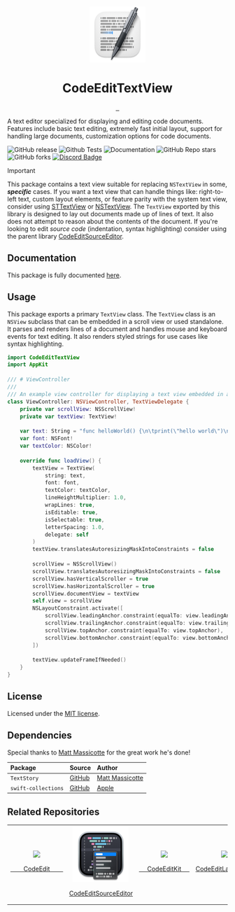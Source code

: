 <p align="center">
  <img src="https://github.com/CodeEditApp/CodeEditTextView/blob/main/.github/CodeEditTextView-Icon-128@2x.png?raw=true" height="128">
  <h1 align="center">CodeEditTextView</h1>
</p>


<p align="center">
  <a aria-label="Follow CodeEdit on Twitter" href="https://twitter.com/CodeEditApp" target="_blank">
    <img alt="" src="https://img.shields.io/badge/Follow%20@CodeEditApp-black.svg?style=for-the-badge&logo=Twitter">
  </a>
  <a aria-label="Join the community on Discord" href="https://discord.gg/vChUXVf9Em" target="_blank">
    <img alt="" src="https://img.shields.io/badge/Join%20the%20community-black.svg?style=for-the-badge&logo=Discord">
  </a>
  <a aria-label="Read the Documentation" href="https://codeeditapp.github.io/CodeEditSourceEditor/documentation/codeeditsourceeditor/" target="_blank">
    <img alt="" src="https://img.shields.io/badge/Documentation-black.svg?style=for-the-badge&logo=readthedocs&logoColor=blue">
  </a>
</p>

A text editor specialized for displaying and editing code documents. Features include basic text editing, extremely fast initial layout, support for handling large documents, customization options for code documents.

![GitHub release](https://img.shields.io/github/v/release/CodeEditApp/CodeEditTextView?color=orange&label=latest%20release&sort=semver&style=flat-square)
![Github Tests](https://img.shields.io/github/actions/workflow/status/CodeEditApp/CodeEditTextView/tests.yml?branch=main&label=tests&style=flat-square)
![Documentation](https://img.shields.io/github/actions/workflow/status/CodeEditApp/CodeEditTextView/build-documentation.yml?branch=main&label=docs&style=flat-square)
![GitHub Repo stars](https://img.shields.io/github/stars/CodeEditApp/CodeEditTextView?style=flat-square)
![GitHub forks](https://img.shields.io/github/forks/CodeEditApp/CodeEditTextView?style=flat-square)
[![Discord Badge](https://img.shields.io/discord/951544472238444645?color=5865F2&label=Discord&logo=discord&logoColor=white&style=flat-square)](https://discord.gg/vChUXVf9Em)

> [!IMPORTANT]
> This package contains a text view suitable for replacing `NSTextView` in some, ***specific*** cases. If you want a text view that can handle things like: right-to-left text, custom layout elements, or feature parity with the system text view, consider using [STTextView](https://github.com/krzyzanowskim/STTextView) or [NSTextView](https://developer.apple.com/documentation/appkit/nstextview). The ``TextView`` exported by this library is designed to lay out documents made up of lines of text. It also does not attempt to reason about the contents of the document. If you're looking to edit *source code* (indentation, syntax highlighting) consider using the parent library [CodeEditSourceEditor](https://github.com/CodeEditApp/CodeEditSourceEditor).

## Documentation

This package is fully documented [here](https://codeeditapp.github.io/CodeEditTextView/documentation/codeedittextview/).

## Usage

This package exports a primary `TextView` class. The `TextView` class is an `NSView` subclass that can be embedded in a scroll view or used standalone. It parses and renders lines of a document and handles mouse and keyboard events for text editing. It also renders styled strings for use cases like syntax highlighting.

```swift
import CodeEditTextView
import AppKit

/// # ViewController
/// 
/// An example view controller for displaying a text view embedded in a scroll view.
class ViewController: NSViewController, TextViewDelegate {
    private var scrollView: NSScrollView!
    private var textView: TextView!
    
    var text: String = "func helloWorld() {\n\tprint(\"hello world\")\n}"
    var font: NSFont!
    var textColor: NSColor!
    
    override func loadView() {
		textView = TextView(
            string: text,
            font: font,
            textColor: textColor,
            lineHeightMultiplier: 1.0,
            wrapLines: true,
            isEditable: true,
            isSelectable: true,
            letterSpacing: 1.0,
            delegate: self
        )
        textView.translatesAutoresizingMaskIntoConstraints = false

        scrollView = NSScrollView()
        scrollView.translatesAutoresizingMaskIntoConstraints = false
        scrollView.hasVerticalScroller = true
        scrollView.hasHorizontalScroller = true
        scrollView.documentView = textView
        self.view = scrollView
		NSLayoutConstraint.activate([
            scrollView.leadingAnchor.constraint(equalTo: view.leadingAnchor),
            scrollView.trailingAnchor.constraint(equalTo: view.trailingAnchor),
            scrollView.topAnchor.constraint(equalTo: view.topAnchor),
            scrollView.bottomAnchor.constraint(equalTo: view.bottomAnchor)
        ])

        textView.updateFrameIfNeeded()
    }
}
```

## License

Licensed under the [MIT license](https://github.com/CodeEditApp/CodeEdit/blob/main/LICENSE.md).

## Dependencies

Special thanks to [Matt Massicotte](https://twitter.com/mattie) for the great work he's done!

| Package     | Source                                               | Author                                        |
| :---------- | :--------------------------------------------------- | :-------------------------------------------- |
| `TextStory` | [GitHub](https://github.com/ChimeHQ/TextStory) | [Matt Massicotte](https://twitter.com/mattie) |
| `swift-collections` | [GitHub](https://github.com/apple/swift-collections.git) | [Apple](https://github.com/apple) |

## Related Repositories

<table>
  <tr>
    <td align="center">
      <a href="https://github.com/CodeEditApp/CodeEdit">
        <img src="https://github.com/CodeEditApp/CodeEdit/blob/main/.github/CodeEdit-Icon-128@2x.png?raw=true" height="128">
        <p>&nbsp;&nbsp;&nbsp;&nbsp;&nbsp;&nbsp;&nbsp;&nbsp;CodeEdit&nbsp;&nbsp;&nbsp;&nbsp;&nbsp;&nbsp;&nbsp;&nbsp;</p>
      </a>
    </td>
    <td align="center">
      <a href="https://github.com/CodeEditApp/CodeEditSourceEditor">
        <img src="https://github.com/CodeEditApp/CodeEditTextView/blob/main/.github/CodeEditSourceEditor-Icon-128@2x.png?raw=true" height="128">
      </a>
      <p><a href="https://github.com/CodeEditApp/CodeEditSourceEditor">CodeEditSourceEditor</a></p>
    </td>
    <td align="center">
      <a href="https://github.com/CodeEditApp/CodeEditKit">
        <img src="https://user-images.githubusercontent.com/806104/193877051-c60d255d-0b6a-408c-bb21-6fabc5e0e60c.png" height="128">
        <p>&nbsp;&nbsp;&nbsp;&nbsp;&nbsp;CodeEditKit&nbsp;&nbsp;&nbsp;&nbsp;&nbsp;</p>
      </a>
    </td>
    <td align="center">
      <a href="https://github.com/CodeEditApp/CodeEditLanguages">
        <img src="https://user-images.githubusercontent.com/806104/201497920-d6aace8d-f0dc-49f6-bcd7-6a3b64cc384c.png" height="128">
        <p>CodeEditLanguages</p>
      </a>
    </td>
    <td align="center">
      <a href="https://github.com/CodeEditApp/CodeEditCLI">
        <img src="https://user-images.githubusercontent.com/806104/205848006-f2654778-21f1-4f97-b292-32849cc1eff6.png" height="128">
        <p>&nbsp;&nbsp;&nbsp;&nbsp;CodeEdit&nbsp;CLI&nbsp;&nbsp;&nbsp;&nbsp;</p>
      </a>
    </td>
  </tr>
</table>
